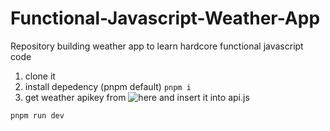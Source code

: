 # Functional-Javascript-Weather-App

Repository building weather app to learn hardcore functional javascript code

1. clone it
2. install depedency (pnpm default)
```pnpm i```
3. get weather apikey from ![here](https://openweathermap.org/api) and insert it into api.js

```pnpm run dev```

